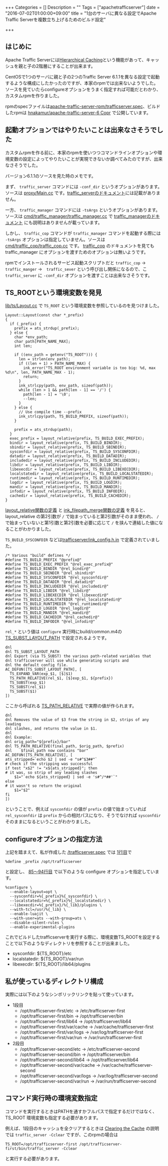 +++
Categories = []
Description = ""
Tags = ["apachetrafficserver"]
date = "2016-07-02T01:00:00+09:00"
title = "1台のサーバに異なる設定でApache Traffic Serverを複数立ち上げるためのビルド設定"

+++
## はじめに
Apache Traffic Serverには[Hierarchical Caching](https://docs.trafficserver.apache.org/en/latest/admin-guide/configuration/hierachical-caching.en.html)という機能があって、キャッシュを親と子の2階層にすることが出来ます。

CentOSで1つのサーバに親と子の2つのTraffic Server 6.1.1を異なる設定で起動するような構成にしたかったのですが、本家のrpmでは出来ないようでした。
ソースを見ていたらconfigureオプションをうまく指定すれば可能だとわかり、カスタムrpmを作りました。

rpmのspecファイルは[apache-traffic-server-rpm/trafficserver.spec](https://github.com/hnakamur/apache-traffic-server-rpm/blob/d1688aec09f6761841bbc638938577cae49beccd/SPECS/trafficserver.spec)、ビルドしたrpmは [hnakamur/apache-traffic-server-6 Copr](https://copr.fedorainfracloud.org/coprs/hnakamur/apache-traffic-server-6/) で公開しています。

## 起動オプションではやりたいことは出来なさそうでした

カスタムrpmを作る前に、本家のrpmを使いつつコマンドラインオプションや環境変数の設定によってやりたいことが実現できないか調べてみたのですが、出来なさそうでした。

バージョン6.1.1のソースを見た時のメモです。

まず、 `traffic_server` コマンドには `-conf_dir` というオプションがあります。ソースは [proxy/Main.cc](https://github.com/apache/trafficserver/blob/6.1.1/proxy/Main.cc#L206) です。[traffic_serverのドキュメント](https://docs.trafficserver.apache.org/en/6.1.x/appendices/command-line/traffic_server.en.html)には記載がありません。

一方、 `traffic_manager` コマンドには `-tsArgs` というオプションがあります。 ソースは [cmd/traffic_manager/traffic_manager.cc](https://github.com/apache/trafficserver/blob/6.1.1/cmd/traffic_manager/traffic_manager.cc#L453) で [traffic_managerのドキュメント](https://docs.trafficserver.apache.org/en/6.1.x/appendices/command-line/traffic_manager.en.html#cmdoption-traffic_manager--tsArgs) にも説明はありませんが載っています。

しかし、 `traffic_cop` コマンドが `traffic_manager` コマンドを起動する際には `-tsArgs` オプションは指定していません。ソースは [cmd/traffic_cop/traffic_cop.cc](https://github.com/apache/trafficserver/blob/6.1.1/cmd/traffic_cop/traffic_cop.cc#L758) です。 [traffic_cop](https://docs.trafficserver.apache.org/en/6.1.x/appendices/command-line/traffic_cop.en.html) のドキュメントを見ても traffic_manager にオプションを渡すためのオプションは無いようです。

rpmでインストールされるサービス起動スクリプトだと `traffic_cop` →　`traffic_manger` →　`traffic_sever` という呼び出し関係になるので、こ `traffic_server`   に `-conf_dir` オプションを渡すことは出来なさそうです。

## TS_ROOTという環境変数を発見

[lib/ts/Layout.cc](https://github.com/apache/trafficserver/blob/6.1.1/lib/ts/Layout.cc#L146-L187) で `TS_ROOT` という環境変数を参照しているのを見つけました。

```
Layout::Layout(const char *_prefix)
{
  if (_prefix) {
    prefix = ats_strdup(_prefix);
  } else {
    char *env_path;
    char path[PATH_NAME_MAX];
    int len;

    if ((env_path = getenv("TS_ROOT"))) {
      len = strlen(env_path);
      if ((len + 1) > PATH_NAME_MAX) {
        ink_error("TS_ROOT environment variable is too big: %d, max %d\n", len, PATH_NAME_MAX - 1);
        return;
      }
      ink_strlcpy(path, env_path, sizeof(path));
      while (len > 1 && path[len - 1] == '/') {
        path[len - 1] = '\0';
        --len;
      }
    } else {
      // Use compile time --prefix
      ink_strlcpy(path, TS_BUILD_PREFIX, sizeof(path));
    }

    prefix = ats_strdup(path);
  }
  exec_prefix = layout_relative(prefix, TS_BUILD_EXEC_PREFIX);
  bindir = layout_relative(prefix, TS_BUILD_BINDIR);
  sbindir = layout_relative(prefix, TS_BUILD_SBINDIR);
  sysconfdir = layout_relative(prefix, TS_BUILD_SYSCONFDIR);
  datadir = layout_relative(prefix, TS_BUILD_DATADIR);
  includedir = layout_relative(prefix, TS_BUILD_INCLUDEDIR);
  libdir = layout_relative(prefix, TS_BUILD_LIBDIR);
  libexecdir = layout_relative(prefix, TS_BUILD_LIBEXECDIR);
  localstatedir = layout_relative(prefix, TS_BUILD_LOCALSTATEDIR);
  runtimedir = layout_relative(prefix, TS_BUILD_RUNTIMEDIR);
  logdir = layout_relative(prefix, TS_BUILD_LOGDIR);
  mandir = layout_relative(prefix, TS_BUILD_MANDIR);
  infodir = layout_relative(prefix, TS_BUILD_INFODIR);
  cachedir = layout_relative(prefix, TS_BUILD_CACHEDIR);
}
```

[layout_relative関数の定義](https://github.com/apache/trafficserver/blob/6.1.1/lib/ts/Layout.cc#L51-L70) と [ink_filepath_merge関数の定義](https://github.com/apache/trafficserver/blob/d6906e2a59858005d09018994262562b03ca24e9/lib/ts/ink_file.cc#L132-L323) を見ると、 layout_relative の第2引数が `/` で始まっていると第2引数がそのまま使われ、 `/` で始まっていないと第1引数と第2引数を必要に応じて `/` を挟んで連結した値になることがわかりました。

`TS_BUILD_SYSCONFDIR` などは[trafficserver/ink_config.h.in](https://github.com/apache/trafficserver/blob/6.1.1/lib/ts/ink_config.h.in#L110-L125) で定義されていました。

```
/* Various "build" defines */
#define TS_BUILD_PREFIX "@prefix@"
#define TS_BUILD_EXEC_PREFIX "@rel_exec_prefix@"
#define TS_BUILD_BINDIR "@rel_bindir@"
#define TS_BUILD_SBINDIR "@rel_sbindir@"
#define TS_BUILD_SYSCONFDIR "@rel_sysconfdir@"
#define TS_BUILD_DATADIR "@rel_datadir@"
#define TS_BUILD_INCLUDEDIR "@rel_includedir@"
#define TS_BUILD_LIBDIR "@rel_libdir@"
#define TS_BUILD_LIBEXECDIR "@rel_libexecdir@"
#define TS_BUILD_LOCALSTATEDIR "@rel_localstatedir@"
#define TS_BUILD_RUNTIMEDIR "@rel_runtimedir@"
#define TS_BUILD_LOGDIR "@rel_logdir@"
#define TS_BUILD_MANDIR "@rel_mandir@"
#define TS_BUILD_CACHEDIR "@rel_cachedir@"
#define TS_BUILD_INFODIR "@rel_infodir@"
```

`rel_*` という値は `configure` 実行時にbuild/common.m4の [TS_SUBST_LAYOUT_PATH](https://github.com/apache/trafficserver/blob/5a0952b01d01ef927a65fc44bac5f68c345747aa/build/common.m4#L252-L263) で設定されるようです。

```
dnl
dnl TS_SUBST_LAYOUT_PATH
dnl Export (via TS_SUBST) the various path-related variables that
dnl trafficserver will use while generating scripts and
dnl the default config file.
AC_DEFUN([TS_SUBST_LAYOUT_PATH], [
  TS_EXPAND_VAR(exp_$1, [$]$1)
  TS_PATH_RELATIVE(rel_$1, [$]exp_$1, ${prefix})
  TS_SUBST(exp_$1)
  TS_SUBST(rel_$1)
  TS_SUBST($1)
])
```

ここから呼ばれる [TS_PATH_RELATIVE](https://github.com/apache/trafficserver/blob/5a0952b01d01ef927a65fc44bac5f68c345747aa/build/common.m4#L223-L241) で実際の値が作られます。

```
dnl
dnl Removes the value of $3 from the string in $2, strips of any leading
dnl slashes, and returns the value in $1.
dnl
dnl Example:
dnl orig_path="${prefix}/bar"
dnl TS_PATH_RELATIVE(final_path, $orig_path, $prefix)
dnl    $final_path now contains "bar"
AC_DEFUN([TS_PATH_RELATIVE], [
ats_stripped=`echo $2 | sed -e "s#^$3##"`
# check if the stripping was successful
if test "x$2" != "x${ats_stripped}"; then
# it was, so strip of any leading slashes
    $1="`echo ${ats_stripped} | sed -e 's#^/*##'`"
else
# it wasn't so return the original
    $1="$2"
fi
])
```

ということで、例えば `sysconfdir` の値が `prefix` の値で始まっていれば `rel_sysconfdir` は `prefix` からの相対パスになり、そうでなければ `sysconfdir` そのままになるということがわかりました。


## configureオプションの指定方法

上記を踏まえて、私が作成した [/trafficserver.spec](https://github.com/hnakamur/apache-traffic-server-rpm/blob/d1688aec09f6761841bbc638938577cae49beccd/SPECS/trafficserver.spec) では [1行目](https://github.com/hnakamur/apache-traffic-server-rpm/blob/d1688aec09f6761841bbc638938577cae49beccd/SPECS/trafficserver.spec#L1)で

```
%define _prefix /opt/trafficserver
```

と設定し、 [85〜94行目](https://github.com/hnakamur/apache-traffic-server-rpm/blob/d1688aec09f6761841bbc638938577cae49beccd/SPECS/trafficserver.spec#L85-L94) で以下のような configure オプションを指定しています。

```
%configure \
  --enable-layout=opt \
  --sysconfdir=%{_prefix}%{_sysconfdir} \
  --localstatedir=%{_prefix}%{_localstatedir} \
  --libexecdir=%{_prefix}/%{_lib}/plugins \
  --with-tcl=/usr/%{_lib} \
  --enable-luajit \
  --with-user=ats --with-group=ats \
  --disable-silent-rules \
  --enable-experimental-plugins
```

これでビルドしたtrafficserverを実行する際に、環境変数TS_ROOTを設定することで以下のようなディレクトリを参照することが出来ました。

* sysconfdir: ${TS_ROOT}/etc
* localstatedir: ${TS_ROOT}/var/run
* libexecdir: ${TS_ROOT}/lib64/plugins

## 私が使っているディレクトリ構成

実際には以下のようなシンボリックリンクを貼って使っています。

* 1段目
    - /opt/trafficserver-first/etc -> /etc/trafficserver-first 
    - /opt/trafficserver-first/bin -> /opt/trafficserver/bin
    - /opt/trafficserver-first/lib64 -> /opt/trafficserver/lib64
    - /opt/trafficserver-first/var/cache -> /var/cache/trafficserver-first
    - /opt/trafficserver-first/var/logs -> /var/log/trafficserver-first
    - /opt/trafficserver-first/var/run -> /var/run/trafficserver-first
* 2段目
    - /opt/trafficserver-second/etc -> /etc/trafficserver-second 
    - /opt/trafficserver-second/bin -> /opt/trafficserver/bin
    - /opt/trafficserver-second/lib64 -> /opt/trafficserver/lib64
    - /opt/trafficserver-second/var/cache -> /var/cache/trafficserver-second
    - /opt/trafficserver-second/var/logs -> /var/log/trafficserver-second
    - /opt/trafficserver-second/var/run -> /var/run/trafficserver-second

## コマンド実行時の環境変数指定

コマンドを実行するときはPATHを通すかフルパスで指定するだけではなく、 TS_ROOT 環境変数も指定する必要があります。

例えば、1段目のキャッシュを全クリアするときは [Clearing the Cache](https://docs.trafficserver.apache.org/en/6.1.x/admin-guide/storage/index.en.html#clearing-the-cache) の説明では `traffic_server -Cclear` ですが、このrpmの場合は

```
TS_ROOT=/opt/trafficserver-first /opt/trafficserver-first/bin/traffic_server -Cclear
```

と実行する必要があります。
